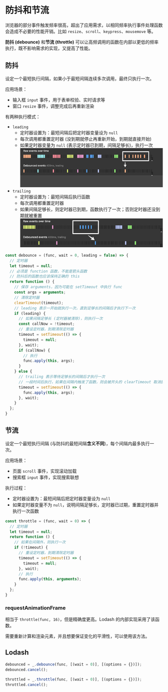 # 防抖和节流

浏览器的部分事件触发频率很高，超出了应用需求，以相同频率执行事件处理函数会造成不必要的性能开销。比如 `resize`、`scroll`、`keypress`、`mousemove` 等。

**防抖 (debounce)** 和**节流 (throttle)** 可以让高频调用的函数在内部以更低的频率执行，既不影响需求的实现，又提高了性能。

## 防抖

设定一个最短执行间隔，如果小于最短间隔连续多次调用，最终只执行一次。

应用场景：

- 输入框 `input` 事件，用于表单校验、实时请求等
- 窗口 `resize` 事件，调整完成后再重新渲染

有两种执行模式：

- `leading`
  - 定时器设置为：最短间隔后把定时器变量设为 `null`
  - 每次调用都重置定时器 (没到期就停止再重新开始，到期就直接开始)
  - 如果定时器变量为 `null` (表示定时器已到期，间隔足够长)，执行一次
    ![](assets/debounce_leading.webp)
- `trailing`
  - 定时器设置为：最短间隔后执行函数
  - 每次调用都重置定时器
  - 如果间隔足够长，则定时器已到期，函数执行了一次；否则定时器还没到期就被重置
    ![](assets/debounce_trailing.webp)

```js
const debounce = (func, wait = 0, leading = false) => {
  // 定时器
  let timeout = null;
  // 必须是 function 函数，不能是箭头函数
  // 防抖后的函数也应该保持正确的 this
  return function () {
    // 保存 arguments，因为可能在 setTimeout 中执行 func
    const args = arguments;
    // 清除定时器
    clearTimeout(timeout);
    // leading 表示一开始就执行一次，直到足够长的间隔后才执行下一次
    if (leading) {
      // 如果间隔足够长 (定时器被清除)，则执行一次
      const callNow = !timeout;
      // 重设定时器，到期清除定时器
      timeout = setTimeout(() => {
        timeout = null;
      }, wait);
      if (callNow) {
        // 执行
        func.apply(this, args);
      }
    } else {
      // trailing 表示等待足够长的间隔后才执行一次
      // 一段时间后执行，如果在间隔内触发了函数，则会被开头的 clearTimeout 取消执行
      timeout = setTimeout(() => {
        func.apply(this, args);
      }, wait);
    }
  };
}
```

## 节流

设定一个最短执行间隔 (与防抖的最短间隔**含义不同**)，每个间隔内最多执行一次。

应用场景：

- 页面 `scroll` 事件，实现滚动加载
- 搜索框 `input` 事件，实现搜索联想

执行过程：

- 定时器设置为：最短间隔后把定时器变量设为 `null`
- 如果定时器变量不为 `null`，说明间隔足够长，定时器已过期，重置定时器并执行一次函数

```js
const throttle = (func, wait = 0) => {
  // 定时器
  let timeout = null;
  return function () {
    // 如果在间隔外，则执行一次
    if (!timeout) {
      // 重设定时器，到期清除定时器
      timeout = setTimeout(() => {
        timeout = null;
      }, wait);
      // 执行
      func.apply(this, arguments);
    }
  };
}
```

### requestAnimationFrame

相当于 `throttle(func, 16)`，但是精确度更高。Lodash 的内部实现采用了该函数。

需要重新计算和渲染元素，并且想要保证变化的平滑性，可以使用该方法。

## Lodash

```js
debounced = _.debounce(func, [(wait = 0)], [(options = {})]);
debounced.cancel();
```

```js
throttled = _.throttle(func, [(wait = 0)], [(options = {})]);
throttled.cancel();
```
